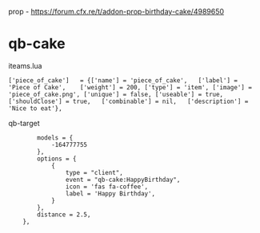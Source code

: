 prop - https://forum.cfx.re/t/addon-prop-birthday-cake/4989650
# qb-cake
iteams.lua

```['piece_of_cake']   = {['name'] = 'piece_of_cake', 	['label'] = 'Piece of Cake', 	['weight'] = 200, ['type'] = 'item', ['image'] = 'piece_of_cake.png', ['unique'] = false, ['useable'] = true, ['shouldClose'] = true,   ['combinable'] = nil,   ['description'] = 'Nice to eat'},```


qb-target
```["qb-cake"] = {
        models = {
            -164777755
        },
        options = {
            {
                type = "client",
                event = "qb-cake:HappyBirthday",
                icon = 'fas fa-coffee',
                label = 'Happy Birthday',
            }
        },
        distance = 2.5,
    },
